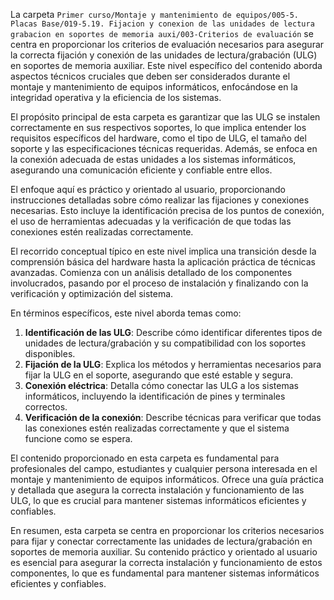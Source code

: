 La carpeta `Primer curso/Montaje y mantenimiento de equipos/005-5. Placas Base/019-5.19. Fijacion y conexion de las unidades de lectura grabacion en soportes de memoria auxi/003-Criterios de evaluación` se centra en proporcionar los criterios de evaluación necesarios para asegurar la correcta fijación y conexión de las unidades de lectura/grabación (ULG) en soportes de memoria auxiliar. Este nivel específico del contenido aborda aspectos técnicos cruciales que deben ser considerados durante el montaje y mantenimiento de equipos informáticos, enfocándose en la integridad operativa y la eficiencia de los sistemas.

El propósito principal de esta carpeta es garantizar que las ULG se instalen correctamente en sus respectivos soportes, lo que implica entender los requisitos específicos del hardware, como el tipo de ULG, el tamaño del soporte y las especificaciones técnicas requeridas. Además, se enfoca en la conexión adecuada de estas unidades a los sistemas informáticos, asegurando una comunicación eficiente y confiable entre ellos.

El enfoque aquí es práctico y orientado al usuario, proporcionando instrucciones detalladas sobre cómo realizar las fijaciones y conexiones necesarias. Esto incluye la identificación precisa de los puntos de conexión, el uso de herramientas adecuadas y la verificación de que todas las conexiones estén realizadas correctamente.

El recorrido conceptual típico en este nivel implica una transición desde la comprensión básica del hardware hasta la aplicación práctica de técnicas avanzadas. Comienza con un análisis detallado de los componentes involucrados, pasando por el proceso de instalación y finalizando con la verificación y optimización del sistema.

En términos específicos, este nivel aborda temas como:

1. **Identificación de las ULG**: Describe cómo identificar diferentes tipos de unidades de lectura/grabación y su compatibilidad con los soportes disponibles.
2. **Fijación de la ULG**: Explica los métodos y herramientas necesarios para fijar la ULG en el soporte, asegurando que esté estable y segura.
3. **Conexión eléctrica**: Detalla cómo conectar las ULG a los sistemas informáticos, incluyendo la identificación de pines y terminales correctos.
4. **Verificación de la conexión**: Describe técnicas para verificar que todas las conexiones estén realizadas correctamente y que el sistema funcione como se espera.

El contenido proporcionado en esta carpeta es fundamental para profesionales del campo, estudiantes y cualquier persona interesada en el montaje y mantenimiento de equipos informáticos. Ofrece una guía práctica y detallada que asegura la correcta instalación y funcionamiento de las ULG, lo que es crucial para mantener sistemas informáticos eficientes y confiables.

En resumen, esta carpeta se centra en proporcionar los criterios necesarios para fijar y conectar correctamente las unidades de lectura/grabación en soportes de memoria auxiliar. Su contenido práctico y orientado al usuario es esencial para asegurar la correcta instalación y funcionamiento de estos componentes, lo que es fundamental para mantener sistemas informáticos eficientes y confiables.
